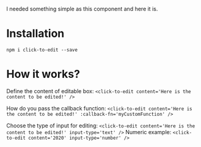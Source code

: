 I needed something simple as this component and here it is.

# Installation
`npm i click-to-edit --save`

# How it works?
Define the content of editable box:
`<click-to-edit content='Here is the content to be edited!' />`

How do you pass the callback function:
`<click-to-edit content='Here is the content to be edited!' :callback-fn='myCustomFunction' />`

Choose the type of input for editing:
`<click-to-edit content='Here is the content to be edited!' input-type='text' />`
Numeric example:
`<click-to-edit content='2020' input-type='number' />`